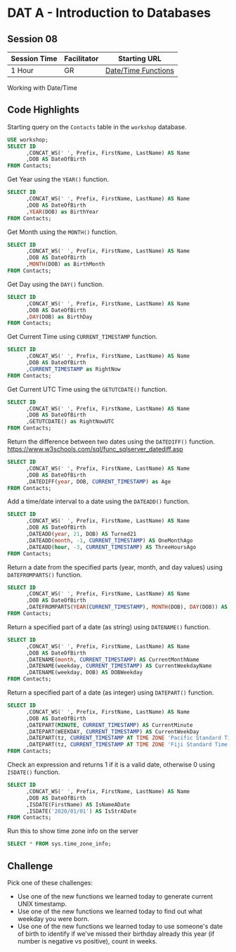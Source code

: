 # DAT A - Introduction to Databases
## Session 08


|Session Time|Facilitator|Starting URL                                                          |
|------------|-----------|----------------------------------------------------------------------|
|1 Hour      |GR         |[Date/Time Functions](https://www.w3schools.com/sql/sql_ref_sqlserver.asp)     |


Working with Date/Time

## Code Highlights
Starting query on the ```Contacts``` table in the ```workshop``` database.
```sql
USE workshop;
SELECT ID
      ,CONCAT_WS(' ', Prefix, FirstName, LastName) AS Name
      ,DOB AS DateOfBirth
FROM Contacts;
```

Get Year using the ```YEAR()``` function.
```sql
SELECT ID
      ,CONCAT_WS(' ', Prefix, FirstName, LastName) AS Name
      ,DOB AS DateOfBirth
      ,YEAR(DOB) as BirthYear
FROM Contacts;
```

Get Month using the ```MONTH()``` function.
```sql
SELECT ID
      ,CONCAT_WS(' ', Prefix, FirstName, LastName) AS Name
      ,DOB AS DateOfBirth
      ,MONTH(DOB) as BirthMonth
FROM Contacts;
```

Get Day using the ```DAY()``` function.
```sql
SELECT ID
      ,CONCAT_WS(' ', Prefix, FirstName, LastName) AS Name
      ,DOB AS DateOfBirth
      ,DAY(DOB) as BirthDay
FROM Contacts;
```

Get Current Time using ```CURRENT_TIMESTAMP``` function.
```sql
SELECT ID
      ,CONCAT_WS(' ', Prefix, FirstName, LastName) AS Name
      ,DOB AS DateOfBirth
      ,CURRENT_TIMESTAMP as RightNow
FROM Contacts;
```

Get Current UTC Time using the ```GETUTCDATE()``` function.
```sql
SELECT ID
      ,CONCAT_WS(' ', Prefix, FirstName, LastName) AS Name
      ,DOB AS DateOfBirth
      ,GETUTCDATE() as RightNowUTC
FROM Contacts;
```

Return the difference between two dates using the ```DATEDIFF()``` function.
https://www.w3schools.com/sql/func_sqlserver_datediff.asp
```sql
SELECT ID
      ,CONCAT_WS(' ', Prefix, FirstName, LastName) AS Name
      ,DOB AS DateOfBirth
      ,DATEDIFF(year, DOB, CURRENT_TIMESTAMP) as Age
FROM Contacts;
```

Add a time/date interval to a date using the ```DATEADD()``` function.
```sql
SELECT ID
      ,CONCAT_WS(' ', Prefix, FirstName, LastName) AS Name
      ,DOB AS DateOfBirth
      ,DATEADD(year, 21, DOB) AS Turned21
      ,DATEADD(month, -1, CURRENT_TIMESTAMP) AS OneMonthAgo
      ,DATEADD(hour, -3, CURRENT_TIMESTAMP) AS ThreeHoursAgo
FROM Contacts;
```

Return a date from the specified parts (year, month, and day values) using ```DATEFROMPARTS()``` function.
```sql
SELECT ID
      ,CONCAT_WS(' ', Prefix, FirstName, LastName) AS Name
      ,DOB AS DateOfBirth
      ,DATEFROMPARTS(YEAR(CURRENT_TIMESTAMP), MONTH(DOB), DAY(DOB)) AS BirthdayThisYear
FROM Contacts;
```

Return a specified part of a date (as string) using ```DATENAME()``` function.
```sql
SELECT ID
      ,CONCAT_WS(' ', Prefix, FirstName, LastName) AS Name
      ,DOB AS DateOfBirth
      ,DATENAME(month, CURRENT_TIMESTAMP) AS CurrentMonthName
      ,DATENAME(weekday, CURRENT_TIMESTAMP) AS CurrentWeekdayName
      ,DATENAME(weekday, DOB) AS DOBWeekday
FROM Contacts;
```

Return a specified part of a date (as integer) using ```DATEPART()``` function.
```sql
SELECT ID
      ,CONCAT_WS(' ', Prefix, FirstName, LastName) AS Name
      ,DOB AS DateOfBirth
      ,DATEPART(MINUTE, CURRENT_TIMESTAMP) AS CurrentMinute
      ,DATEPART(WEEKDAY, CURRENT_TIMESTAMP) AS CurrentWeekDay
      ,DATEPART(tz, CURRENT_TIMESTAMP AT TIME ZONE 'Pacific Standard Time') AS TzOffsetMinsPST
      ,DATEPART(tz, CURRENT_TIMESTAMP AT TIME ZONE 'Fiji Standard Time') AS TzOffsetMinsFST
FROM Contacts;
```

Check an expression and returns 1 if it is a valid date, otherwise 0 using ```ISDATE()``` function.
```sql
SELECT ID
      ,CONCAT_WS(' ', Prefix, FirstName, LastName) AS Name
      ,DOB AS DateOfBirth
      ,ISDATE(FirstName) AS IsNameADate
      ,ISDATE('2020/01/01') AS IsStrADate
FROM Contacts;
```

Run this to show time zone info on the server
```sql
SELECT * FROM sys.time_zone_info;
```

## Challenge
Pick one of these challenges:
- Use one of the new functions we learned today to generate current UNIX timestamp.
- Use one of the new functions we learned today to find out what weekday you were born.
- Use one of the new functions we learned today to use someone's date of birth to identify if we've missed their birthday already this year (if number is negative vs positive), count in weeks.